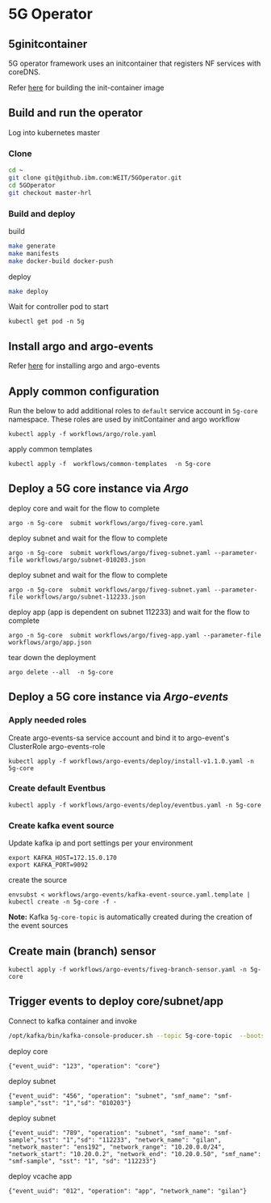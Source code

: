 # 5G Operator

## 5ginitcontainer

5G operator framework uses an initcontainer that registers NF services with coreDNS.

Refer [here](https://github.ibm.com/WEIT/5ginitcontainer) for building the init-container image

## Build and run the operator

Log into kubernetes master

### Clone

```bash
cd ~
git clone git@github.ibm.com:WEIT/5GOperator.git
cd 5GOperator
git checkout master-hrl
```

### Build and deploy

build

```bash
make generate
make manifests
make docker-build docker-push
```

deploy

```bash
make deploy
```

Wait for controller pod to start

```
kubectl get pod -n 5g
```

## Install argo and argo-events

Refer [here](docs/argo.md) for installing argo and argo-events

## Apply common configuration

Run the below to add additional roles to `default` service account in `5g-core` namespace. These roles are used by initContainer and argo workflow

```
kubectl apply -f workflows/argo/role.yaml
```

apply common templates

```
kubectl apply -f  workflows/common-templates  -n 5g-core
```

## Deploy a 5G core instance via _Argo_

deploy core and wait for the flow to complete

```
argo -n 5g-core  submit workflows/argo/fiveg-core.yaml
```

deploy subnet and wait for the flow to complete

```
argo -n 5g-core  submit workflows/argo/fiveg-subnet.yaml --parameter-file workflows/argo/subnet-010203.json
```

deploy subnet and wait for the flow to complete

```
argo -n 5g-core  submit workflows/argo/fiveg-subnet.yaml --parameter-file workflows/argo/subnet-112233.json
```

deploy app (app is dependent on subnet 112233) and wait for the flow to complete

```
argo -n 5g-core  submit workflows/argo/fiveg-app.yaml --parameter-file workflows/argo/app.json
```

tear down the deployment

```
argo delete --all  -n 5g-core
```

## Deploy a 5G core instance via _Argo-events_

### Apply needed roles

Create argo-events-sa service account and bind it to argo-event's ClusterRole argo-events-role

```
kubectl apply -f workflows/argo-events/deploy/install-v1.1.0.yaml -n 5g-core
```

### Create default Eventbus

```
kubectl apply -f workflows/argo-events/deploy/eventbus.yaml -n 5g-core
```

### Create kafka event source

Update kafka ip and port settings per your environment

```
export KAFKA_HOST=172.15.0.170
export KAFKA_PORT=9092
```

create the source

```
envsubst < workflows/argo-events/kafka-event-source.yaml.template | kubectl create -n 5g-core -f -
```

**Note:** Kafka `5g-core-topic` is automatically created during the creation of the event sources

## Create main (branch) sensor

```
kubectl apply -f workflows/argo-events/fiveg-branch-sensor.yaml -n 5g-core
```

## Trigger events to deploy core/subnet/app

Connect to kafka container and invoke 

```bash
/opt/kafka/bin/kafka-console-producer.sh --topic 5g-core-topic  --bootstrap-server localhost:9092
```

deploy core

```
{"event_uuid": "123", "operation": "core"}
```

deploy subnet

```
{"event_uuid": "456", "operation": "subnet", "smf_name": "smf-sample","sst": "1","sd": "010203"}
```

deploy subnet

```
{"event_uuid": "789", "operation": "subnet", "smf_name": "smf-sample","sst": "1","sd": "112233", "network_name": "gilan", "network_master": "ens192", "network_range": "10.20.0.0/24", "network_start": "10.20.0.2", "network_end": "10.20.0.50", "smf_name": "smf-sample", "sst": "1", "sd": "112233"}
```

deploy vcache app

```
{"event_uuid": "012", "operation": "app", "network_name": "gilan"}
```
